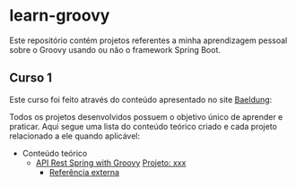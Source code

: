 # learn-groovy

Este repositório contém projetos referentes a minha aprendizagem pessoal sobre o Groovy usando ou não o framework Spring Boot.

## Curso 1
Este curso foi feito através do conteúdo apresentado no site [Baeldung](https://www.baeldung.com/):

Todos os projetos desenvolvidos possuem o objetivo único de aprender e praticar. Aqui segue uma lista do conteúdo teórico criado e cada projeto relacionado a ele quando aplicável:

- Conteúdo teórico
  - [API Rest Spring with Groovy](xxx) [Projeto: xxx](xxx)
    - [Referência externa](https://www.baeldung.com/spring-boot-groovy-web-app)

